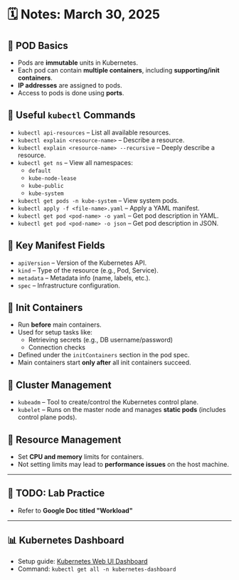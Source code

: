 # 🗓️ Notes: March 30, 2025

## 🔹 POD Basics
- Pods are **immutable** units in Kubernetes.
- Each pod can contain **multiple containers**, including **supporting/init containers**.
- **IP addresses** are assigned to pods.
- Access to pods is done using **ports**.

## 🔹 Useful `kubectl` Commands
- `kubectl api-resources` – List all available resources.
- `kubectl explain <resource-name>` – Describe a resource.
- `kubectl explain <resource-name> --recursive` – Deeply describe a resource.
- `kubectl get ns` – View all namespaces:
  - `default`
  - `kube-node-lease`
  - `kube-public`
  - `kube-system`
- `kubectl get pods -n kube-system` – View system pods.
- `kubectl apply -f <file-name>.yaml` – Apply a YAML manifest.
- `kubectl get pod <pod-name> -o yaml` – Get pod description in YAML.
- `kubectl get pod <pod-name> -o json` – Get pod description in JSON.

## 🔹 Key Manifest Fields
- `apiVersion` – Version of the Kubernetes API.
- `kind` – Type of the resource (e.g., Pod, Service).
- `metadata` – Metadata info (name, labels, etc.).
- `spec` – Infrastructure configuration.

## 🔹 Init Containers
- Run **before** main containers.
- Used for setup tasks like:
  - Retrieving secrets (e.g., DB username/password)
  - Connection checks
- Defined under the `initContainers` section in the pod spec.
- Main containers start **only after** all init containers succeed.

## 🔹 Cluster Management
- `kubeadm` – Tool to create/control the Kubernetes control plane.
- `kubelet` – Runs on the master node and manages **static pods** (includes control plane pods).

## 🔹 Resource Management
- Set **CPU and memory** limits for containers.
- Not setting limits may lead to **performance issues** on the host machine.

---

## 🧪 TODO: Lab Practice  
- Refer to **Google Doc titled "Workload"**

---

## 📊 Kubernetes Dashboard
- Setup guide: [Kubernetes Web UI Dashboard](https://kubernetes.io/docs/tasks/access-application-cluster/web-ui-dashboard/)
- Command: `kubectl get all -n kubernetes-dashboard`
